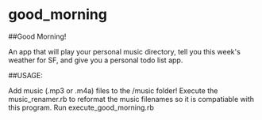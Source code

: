 good_morning
============

##Good Morning!

An app that will play your personal music directory, tell you this week's weather for SF, and give you a personal todo list app.

##USAGE:

Add music (.mp3 or .m4a) files to the /music folder!
Execute the music_renamer.rb to reformat the music filenames so it is compatiable with this program.
Run execute_good_morning.rb
